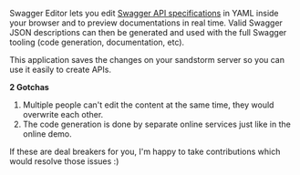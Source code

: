 Swagger Editor lets you edit [Swagger API specifications](https://github.com/swagger-api/swagger-spec/blob/master/versions/2.0.md) in YAML inside your browser and to preview documentations in real time.
Valid Swagger JSON descriptions can then be generated and used with the full Swagger tooling (code generation, documentation, etc).

This application saves the changes on your sandstorm server so you can use it easily to create APIs.

**2 Gotchas**

1. Multiple people can't edit the content at the same time, they would overwrite each other.
2. The code generation is done by separate online services just like in the online demo.

If these are deal breakers for you, I'm happy to take contributions which would resolve those issues :)
